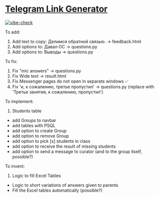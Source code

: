 # [Telegram Link Generator](https://telegram-converter.onrender.com)
[![vibe-check](https://github.com/nerodnoy/TelegramConverter/actions/workflows/vibe-check.yml/badge.svg)](https://github.com/nerodnoy/TelegramConverter/actions/workflows/vibe-check.yml)

To add:

1. Add text to copy: Делимся обратной связью. -> feedback.html
2. Add options to: Давал ОС -> questions.py
3. Add options to: Выводы -> questions.py

To fix:

1. Fix "mic answers" -> questions.py
2. Fix Wide text -> result.html
3. Fix Messenger pages do not open in separate windows ✅
4. Fix 'и, к сожалению, третье пропустил' -> questions.py (replace with 'Третье занятия, к сожалению, пропустил')

To implement:

1. Students table
- add Groups to navbar
- add tables with PSQL
- add option to create Group
- add option to remove Group
- add option to pick [x] students in class
- add option to receive the result of missing students
- add option to send a message to curator (and to the group itself, possible?)

To invent:
1. Logic to fill Excel Tables
- Logic to short variations of answers given to parents
- Fill the Excel tables automatically (possible?)